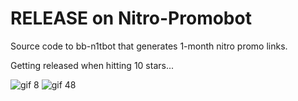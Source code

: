 # RELEASE on Nitro-Promobot
Source code to bb-n1tbot that generates 1-month nitro promo links.

Getting released when hitting 10 stars...

![gif 8](https://github.com/BB0x82/Nitro-Promobot/assets/156855837/2e20b443-a94b-4192-b23a-2d593f31977b)
![gif 48](https://github.com/BB0x82/Nitro-Promobot/assets/156855837/aadac74d-ce64-4226-b0e5-a9e419978298)
